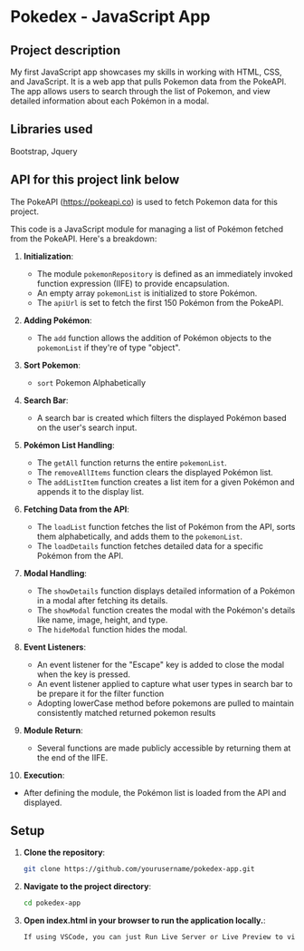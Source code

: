 # Pokedex - JavaScript App

## Project description

My first JavaScript app showcases my skills in working with HTML, CSS, and JavaScript. It is a web app that pulls Pokemon data from the PokeAPI. The app allows users to search through the list of Pokemon, and view detailed information about each Pokémon in a modal. 

## Libraries used

Bootstrap, Jquery

## API for this project link below

The PokeAPI (https://pokeapi.co) is used to fetch Pokemon data for this project.

This code is a JavaScript module for managing a list of Pokémon fetched from the PokeAPI. Here's a breakdown:

1. **Initialization**:
   - The module `pokemonRepository` is defined as an immediately invoked function expression (IIFE) to provide encapsulation.
   - An empty array `pokemonList` is initialized to store Pokémon.
   - The `apiUrl` is set to fetch the first 150 Pokémon from the PokeAPI.

2. **Adding Pokémon**:
   - The `add` function allows the addition of Pokémon objects to the `pokemonList` if they're of type "object".

3. **Sort Pokemon**: 
    -  `sort` Pokemon Alphabetically 

4. **Search Bar**:
   - A search bar is created which filters the displayed Pokémon based on the user's search input.

5. **Pokémon List Handling**:
   - The `getAll` function returns the entire `pokemonList`.
   - The `removeAllItems` function clears the displayed Pokémon list.
   - The `addListItem` function creates a list item for a given Pokémon and appends it to the display list.

6. **Fetching Data from the API**:
   - The `loadList` function fetches the list of Pokémon from the API, sorts them alphabetically, and adds them to the `pokemonList`.
   - The `loadDetails` function fetches detailed data for a specific Pokémon from the API.

7. **Modal Handling**:
   - The `showDetails` function displays detailed information of a Pokémon in a modal after fetching its details.
   - The `showModal` function creates the modal with the Pokémon's details like name, image, height, and type.
   - The `hideModal` function hides the modal.

8. **Event Listeners**:
   - An event listener for the "Escape" key is added to close the modal when the key is pressed.
   - An event listener applied to capture what user types in search bar to be prepare it for the filter function 
   - Adopting lowerCase method before pokemons are pulled to maintain consistently matched returned pokemon results

9. **Module Return**:
   - Several functions are made publicly accessible by returning them at the end of the IIFE.

10. **Execution**:
   - After defining the module, the Pokémon list is loaded from the API and displayed.

## Setup

1. **Clone the repository**:
   ```bash
   git clone https://github.com/yourusername/pokedex-app.git

2. **Navigate to the project directory**:
   ```bash
   cd pokedex-app

3. **Open index.html in your browser to run the application locally.**:
   ```bash
   If using VSCode, you can just Run Live Server or Live Preview to view in your Local Host
